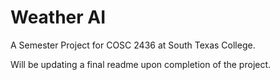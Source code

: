 # Weather AI

A Semester Project for COSC 2436 at South Texas College.

Will be updating a final readme upon completion of the project.
